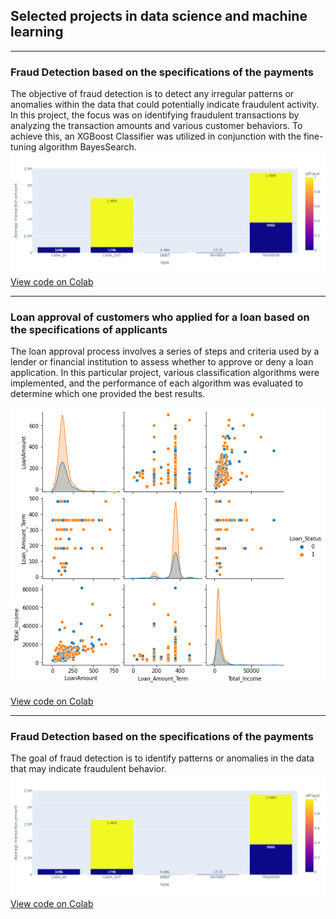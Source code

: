## Selected projects in data science and machine learning

---

### Fraud Detection based on the specifications of the payments 

The objective of fraud detection is to detect any irregular patterns or anomalies within the data that could potentially indicate fraudulent activity. In this project, the focus was on identifying fraudulent transactions by analyzing the transaction amounts and various customer behaviors. To achieve this, an XGBoost Classifier was utilized in conjunction with the fine-tuning algorithm BayesSearch.
<img src="images/Fraud_detection.png?raw=true"/>
<a href="https://colab.research.google.com/drive/1XkQzwraZ0WONLY94eDm4ztxtaZkqUQmJ?usp=share_link">View code on Colab</a> 

---
### Loan approval of customers who applied for a loan based on the specifications of applicants 

The loan approval process involves a series of steps and criteria used by a lender or financial institution to assess whether to approve or deny a loan application. In this particular project, various classification algorithms were implemented, and the performance of each algorithm was evaluated to determine which one provided the best results.

<img src="images/Loan_approval.png?raw=true"/>

<a href="https://colab.research.google.com/drive/10h-zGy8O6ksr9mR34oz-aJ8v1YmQjhCp">View code on Colab</a> 

---

### Fraud Detection based on the specifications of the payments 

The goal of fraud detection is to identify patterns or anomalies in the data that may indicate fraudulent behavior.
<img src="images/Fraud_detection.png?raw=true"/>
<a href="https://colab.research.google.com/drive/1XkQzwraZ0WONLY94eDm4ztxtaZkqUQmJ?usp=share_link">View code on Colab</a> 






<!-- Remove above link if you don't want to attibute -->

